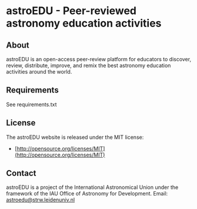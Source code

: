 astroEDU - Peer-reviewed astronomy education activities
========

About
-----

astroEDU is an open-access peer-review platform for educators to discover, review, distribute, improve, and remix the best astronomy education activities around the world.


Requirements
------------

See requirements.txt


License
-------

The astroEDU website is released under the MIT license:

- [http://opensource.org/licenses/MIT](http://opensource.org/licenses/MIT)


Contact
-------

astroEDU is a project of the International Astronomical Union under the framework of the IAU Office of Astronomy for Development.
Email: astroedu@strw.leidenuniv.nl

